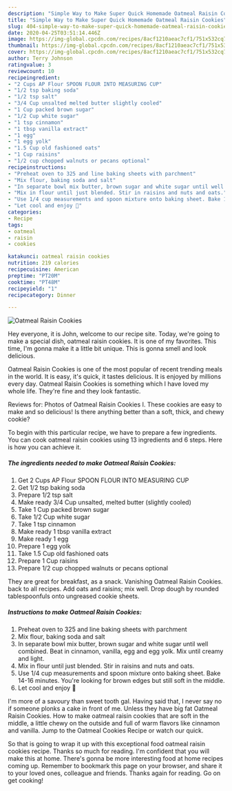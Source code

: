 ```yaml
---
description: "Simple Way to Make Super Quick Homemade Oatmeal Raisin Cookies"
title: "Simple Way to Make Super Quick Homemade Oatmeal Raisin Cookies"
slug: 404-simple-way-to-make-super-quick-homemade-oatmeal-raisin-cookies
date: 2020-04-25T03:51:14.446Z
image: https://img-global.cpcdn.com/recipes/8acf1210aeac7cf1/751x532cq70/oatmeal-raisin-cookies-recipe-main-photo.jpg
thumbnail: https://img-global.cpcdn.com/recipes/8acf1210aeac7cf1/751x532cq70/oatmeal-raisin-cookies-recipe-main-photo.jpg
cover: https://img-global.cpcdn.com/recipes/8acf1210aeac7cf1/751x532cq70/oatmeal-raisin-cookies-recipe-main-photo.jpg
author: Terry Johnson
ratingvalue: 3
reviewcount: 10
recipeingredient:
- "2 Cups AP Flour SPOON FLOUR INTO MEASURING CUP"
- "1/2 tsp baking soda"
- "1/2 tsp salt"
- "3/4 Cup unsalted melted butter slightly cooled"
- "1 Cup packed brown sugar"
- "1/2 Cup white sugar"
- "1 tsp cinnamon"
- "1 tbsp vanilla extract"
- "1 egg"
- "1 egg yolk"
- "1.5 Cup old fashioned oats"
- "1 Cup raisins"
- "1/2 cup chopped walnuts or pecans optional"
recipeinstructions:
- "Preheat oven to 325 and line baking sheets with parchment"
- "Mix flour, baking soda and salt"
- "In separate bowl mix butter, brown sugar and white sugar until well combined. Beat in cinnamon, vanilla, egg and egg yolk. Mix until creamy and light."
- "Mix in flour until just blended. Stir in raisins and nuts and oats."
- "Use 1/4 cup measurements and spoon mixture onto baking sheet. Bake 14-16 minutes. You&#39;re looking for brown edges but still soft in the middle."
- "Let cool and enjoy 🥰"
categories:
- Recipe
tags:
- oatmeal
- raisin
- cookies

katakunci: oatmeal raisin cookies 
nutrition: 219 calories
recipecuisine: American
preptime: "PT20M"
cooktime: "PT48M"
recipeyield: "1"
recipecategory: Dinner

---
```



![Oatmeal Raisin Cookies](https://img-global.cpcdn.com/recipes/8acf1210aeac7cf1/751x532cq70/oatmeal-raisin-cookies-recipe-main-photo.jpg)

Hey everyone, it is John, welcome to our recipe site. Today, we're going to make a special dish, oatmeal raisin cookies. It is one of my favorites. This time, I'm gonna make it a little bit unique. This is gonna smell and look delicious.

Oatmeal Raisin Cookies is one of the most popular of recent trending meals in the world. It is easy, it's quick, it tastes delicious. It is enjoyed by millions every day. Oatmeal Raisin Cookies is something which I have loved my whole life. They're fine and they look fantastic.

Reviews for: Photos of Oatmeal Raisin Cookies I. These cookies are easy to make and so delicious! Is there anything better than a soft, thick, and chewy cookie?


To begin with this particular recipe, we have to prepare a few ingredients. You can cook oatmeal raisin cookies using 13 ingredients and 6 steps. Here is how you can achieve it.

<!--inarticleads1-->

##### The ingredients needed to make Oatmeal Raisin Cookies:

1. Get 2 Cups AP Flour SPOON FLOUR INTO MEASURING CUP
1. Get 1/2 tsp baking soda
1. Prepare 1/2 tsp salt
1. Make ready 3/4 Cup unsalted, melted butter (slightly cooled)
1. Take 1 Cup packed brown sugar
1. Take 1/2 Cup white sugar
1. Take 1 tsp cinnamon
1. Make ready 1 tbsp vanilla extract
1. Make ready 1 egg
1. Prepare 1 egg yolk
1. Take 1.5 Cup old fashioned oats
1. Prepare 1 Cup raisins
1. Prepare 1/2 cup chopped walnuts or pecans optional


They are great for breakfast, as a snack. Vanishing Oatmeal Raisin Cookies. back to all recipes. Add oats and raisins; mix well. Drop dough by rounded tablespoonfuls onto ungreased cookie sheets. 

<!--inarticleads2-->

##### Instructions to make Oatmeal Raisin Cookies:

1. Preheat oven to 325 and line baking sheets with parchment
1. Mix flour, baking soda and salt
1. In separate bowl mix butter, brown sugar and white sugar until well combined. Beat in cinnamon, vanilla, egg and egg yolk. Mix until creamy and light.
1. Mix in flour until just blended. Stir in raisins and nuts and oats.
1. Use 1/4 cup measurements and spoon mixture onto baking sheet. Bake 14-16 minutes. You&#39;re looking for brown edges but still soft in the middle.
1. Let cool and enjoy 🥰


I&#39;m more of a savoury than sweet tooth gal. Having said that, I never say no if someone plonks a cake in front of me. Unless they have big fat Oatmeal Raisin Cookies. How to make oatmeal raisin cookies that are soft in the middle, a little chewy on the outside and full of warm flavors like cinnamon and vanilla. Jump to the Oatmeal Cookies Recipe or watch our quick. 

So that is going to wrap it up with this exceptional food oatmeal raisin cookies recipe. Thanks so much for reading. I'm confident that you will make this at home. There's gonna be more interesting food at home recipes coming up. Remember to bookmark this page on your browser, and share it to your loved ones, colleague and friends. Thanks again for reading. Go on get cooking!
